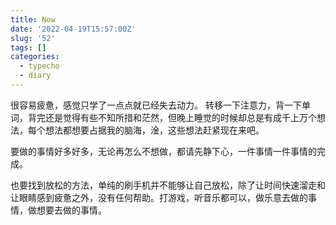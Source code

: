 ```yaml
---
title: Now
date: '2022-04-19T15:57:00Z'
slug: '52'
tags: []
categories:
  - typecho
  - diary
---
```

很容易疲惫，感觉只学了一点点就已经失去动力。
转移一下注意力，背一下单词，背完还是觉得有些不知所措和茫然，但晚上睡觉的时候却总是有成千上万个想法，每个想法都想要占据我的脑海，淦，这些想法赶紧现在来吧。

要做的事情好多好多，无论再怎么不想做，都请先静下心，一件事情一件事情的完成。

也要找到放松的方法，单纯的刷手机并不能够让自己放松，除了让时间快速溜走和让眼睛感到疲惫之外，没有任何帮助。打游戏，听音乐都可以，做乐意去做的事情，做想要去做的事情。

